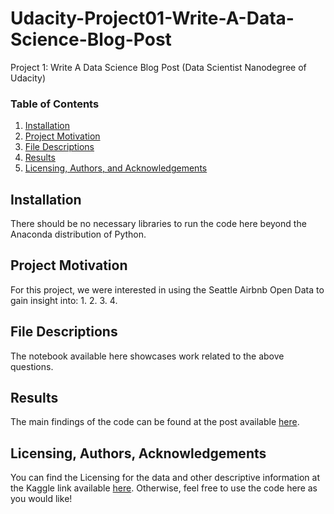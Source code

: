 # Udacity-Project01-Write-A-Data-Science-Blog-Post

Project 1: Write A Data Science Blog Post (Data Scientist Nanodegree of Udacity)

### Table of Contents

1. [Installation](#installation)
2. [Project Motivation](#motivation)
3. [File Descriptions](#files)
4. [Results](#results)
5. [Licensing, Authors, and Acknowledgements](#licensing)

## Installation <a name="installation"></a>

There should be no necessary libraries to run the code here beyond the Anaconda distribution of Python.

## Project Motivation<a name="motivation"></a>

For this project, we were interested in using the Seattle Airbnb Open Data to gain insight into:
1. 
2. 
3. 
4. 

## File Descriptions <a name="files"></a>

The notebook available here showcases work related to the above questions.  

## Results<a name="results"></a>
 
The main findings of the code can be found at the post available [here](https://medium.com/@anneklaver1996).

## Licensing, Authors, Acknowledgements<a name="licensing"></a>

You can find the Licensing for the data and other descriptive information at the Kaggle link available [here](https://www.kaggle.com/airbnb/seattle?select=reviews.csv).  Otherwise, feel free to use the code here as you would like!
